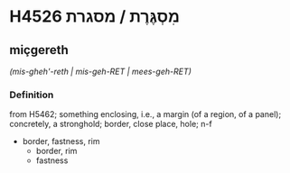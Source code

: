 # H4526 מִסְגֶּרֶת / מסגרת

## miçgereth

_(mis-gheh'-reth | mis-ɡeh-RET | mees-ɡeh-RET)_

### Definition

from H5462; something enclosing, i.e., a margin (of a region, of a panel); concretely, a stronghold; border, close place, hole; n-f

- border, fastness, rim
  - border, rim
  - fastness
